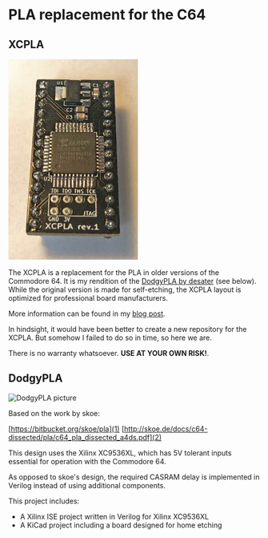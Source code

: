 # PLA replacement for the C64

## XCPLA
![XCPLA picture](xcpla_shot.jpg)

The XCPLA is a replacement for the PLA in older versions of the Commodore 64. It is my rendition of the [DodgyPLA by desater](https://github.com/desaster/c64-dodgypla) (see below). While the original version is made for self-etching, the XCPLA layout is optimized for professional board manufacturers.

More information can be found in my [blog post](https://www.hackup.net/2019/05/the-xcpla-yet-another-pla-replacement/).

In hindsight, it would have been better to create a new repository for the XCPLA. But somehow I failed to do so in time, so here we are.

There is no warranty whatsoever. **USE AT YOUR OWN RISK!**.

## DodgyPLA
![DodgyPLA picture](dodgypla_shot.jpg)

Based on the work by skoe:

[https://bitbucket.org/skoe/pla](1)
[http://skoe.de/docs/c64-dissected/pla/c64_pla_dissected_a4ds.pdf](2)

This design uses the Xilinx XC9536XL, which has 5V tolerant inputs essential
for operation with the Commodore 64.

As opposed to skoe's design, the required CASRAM delay is implemented in
Verilog instead of using additional components.

This project includes:

* A Xilinx ISE project written in Verilog for Xilinx XC9536XL
* A KiCad project including a board designed for home etching
